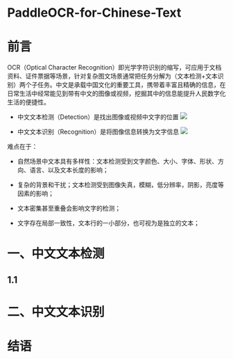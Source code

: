 # PaddleOCR-for-Chinese-Text

# 前言
OCR（Optical Character Recognition）即光学字符识别的缩写，可应用于文档资料、证件票据等场景，针对复杂图文场景通常把任务分解为（文本检测+文本识别）两个子任务。中文是承载中国文化的重要工具，携带着丰富且精确的信息，在日常生活中经常能见到带有中文的图像或视频，挖掘其中的信息能提升人民数字化生活的便捷性。

- 中文文本检测（Detection）是找出图像或视频中文字的位置
![](https://ai-studio-static-online.cdn.bcebos.com/400b9100573b4286b40b0a668358bcab9627f169ab934133a1280361505ddd33)

- 中文文本识别（Recognition）是将图像信息转换为文字信息
![](https://ai-studio-static-online.cdn.bcebos.com/a7c3404f778b489db9c1f686c7d2ff4d63b67c429b454f98b91ade7b89f8e903)

难点在于：

* 自然场景中文本具有多样性：文本检测受到文字颜色、大小、字体、形状、方向、语言、以及文本长度的影响；

* 复杂的背景和干扰；文本检测受到图像失真，模糊，低分辨率，阴影，亮度等因素的影响；

* 文本密集甚至重叠会影响文字的检测；

* 文字存在局部一致性，文本行的一小部分，也可视为是独立的文本；

# 一、中文文本检测
## 1.1 



# 二、中文文本识别


# 结语
